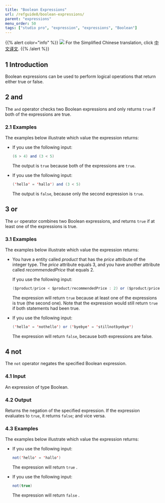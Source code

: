 ```yaml
---
title: "Boolean Expressions"
url: /refguide8/boolean-expressions/
parent: "expressions"
menu_order: 50
tags: ["studio pro", "expression", "expressions", "Boolean"]
---
```


{{% alert color="info" %}}
<img src="attachments/chinese-translation/china.png" style="display: inline-block; margin: 0" /> For the Simplified Chinese translation, click [中文译文](https://cdn.mendix.tencent-cloud.com/documentation/refguide8/boolean-expressions.pdf).
{{% /alert %}}

## 1 Introduction

Boolean expressions can be used to perform logical operations that return either true or false.

## 2 and

The `and` operator checks two Boolean expressions and only returns `true` if both of the expressions are true.

### 2.1 Examples

The examples below illustrate which value the expression returns:

* If you use the following input:

	```java
	(6 > 4) and (3 < 5)
	```

	The output is `true` because both of the expressions are `true`.

* If you use the following input:

	```java
	('hello' = 'hallo') and (3 < 5)
	```

	The output is `false`, because only the second expression is `true`.

## 3 or

The `or` operator combines two Boolean expressions, and returns `true` if at least one of the expressions is true.

### 3.1 Examples

The examples below illustrate which value the expression returns:

* You have a entity called *product* that has the *price* attribute of the integer type. The *price* attribute equals 3, and you have another attribute called *recommendedPrice* that equals 2. 

	If you use the following input:

	```java
	($product/price < $product/recommendedPrice : 2) or ($product/price 	> 0)
	```

	The expression will return `true` because at least one of the 	expressions is true (the second one). Note that the expression would 	still return `true` if both statements had been true.

* If you use the following input: 

	```java
	('hello' = 'nothello') or ('byebye' = 'stillnotbyebye')
	```
	
	The expression will return `false`, because both expressions are false.

## 4 not

The `not` operator negates the specified Boolean expression.

### 4.1 Input

An expression of type Boolean.

### 4.2 Output

Returns the negation of the specified expression. If the expression evaluates to `true`, it returns `false`; and vice versa.

### 4.3 Examples

The examples below illustrate which value the expression returns:

* If you use the following input:

	```java
	not('hello' = 'hallo')

	```

	The expression will return `true` .


* If you use the following input:

	```java
	not(true)
	```

	The expression will return `false` .



